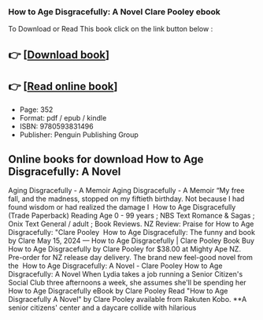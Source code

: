 ### How to Age Disgracefully: A Novel Clare Pooley ebook

To Download or Read This book click on the link button below :

## 👉  [**[Download book](http://filesbooks.info/download.php?group=book&from=github.com&id=711211&lnk=1079 "Download book")**]

## 👉  [**[Read online book](http://filesbooks.info/download.php?group=book&from=github.com&id=711211&lnk=1079 "Read online book")**]


* Page: 352
* Format: pdf / epub / kindle
* ISBN: 9780593831496
* Publisher: Penguin Publishing Group



## Online books for download How to Age Disgracefully: A Novel



 Aging Disgracefully - A Memoir Aging Disgracefully - A Memoir “My free fall, and the madness, stopped on my fiftieth birthday. Not because I had found wisdom or had realized the damage I 
 How to Age Disgracefully (Trade Paperback) Reading Age 0 - 99 years ; NBS Text Romance &amp; Sagas ; Onix Text General / adult ; Book Reviews. NZ Review: Praise for How to Age Disgracefully: &quot;Clare Pooley 
 How to Age Disgracefully: The funny and book by Clare May 15, 2024 —
 How to Age Disgracefully | Clare Pooley Book Buy How to Age Disgracefully by Clare Pooley for $38.00 at Mighty Ape NZ. Pre-order for NZ release day delivery. The brand new feel-good novel from the 
 How to Age Disgracefully: A Novel - Clare Pooley How to Age Disgracefully: A Novel When Lydia takes a job running a Senior Citizen&#039;s Social Club three afternoons a week, she assumes she&#039;ll be spending her 
 How to Age Disgracefully eBook by Clare Pooley Read &quot;How to Age Disgracefully A Novel&quot; by Clare Pooley available from Rakuten Kobo. **A senior citizens&#039; center and a daycare collide with hilarious 





